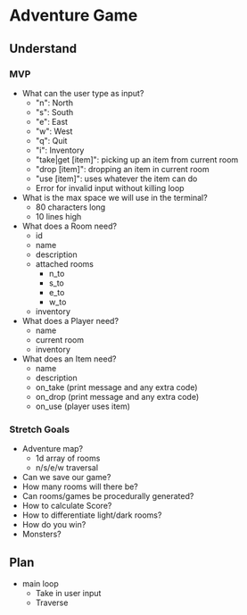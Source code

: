 # Adventure Game

## Understand

### MVP

-   What can the user type as input?
    -   "n":               North
    -   "s":               South
    -   "e":               East
    -   "w":               West
    -   "q":               Quit
    -   "i":               Inventory
    -   "take|get [item]": picking up an item from current room
    -   "drop [item]":     dropping an item in current room
    -   "use [item]":      uses whatever the item can do
    -   Error for invalid input without killing loop
-   What is the max space we will use in the terminal?
    -   80 characters long
    -   10 lines high
-   What does a Room need?
    -   id
    -   name
    -   description
    -   attached rooms
        -   n_to
        -   s_to
        -   e_to
        -   w_to
    -   inventory
-   What does a Player need?
    -   name
    -   current room
    -   inventory
-   What does an Item need?
    -   name
    -   description
    -   on_take (print message and any extra code)
    -   on_drop (print message and any extra code)
    -   on_use (player uses item)

### Stretch Goals

-   Adventure map?
    -   1d array of rooms
    -   n/s/e/w traversal
-   Can we save our game?
-   How many rooms will there be?
-   Can rooms/games be procedurally generated?
-   How to calculate Score?
-   How to differentiate light/dark rooms?
-   How do you win?
-   Monsters?

## Plan

-   main loop
    -   Take in user input
    -   Traverse 